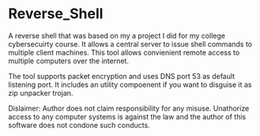 # Reverse_Shell
A reverse shell that was based on my a project I did for my college cybersecuirty course.
It allows a central server to issue shell commands to multiple client machines.
This tool allows convienient remote access to multiple computers over the internet.

The tool supports packet encryption and uses DNS port 53 as default listening port. It includes an utility compoenent if you want to disguise it as zip unpacker trojan. 

Dislaimer: Author does not claim responsibility for any misuse. Unathorize access to any computer systems is against the law and the author of this software does not condone such conducts. 
